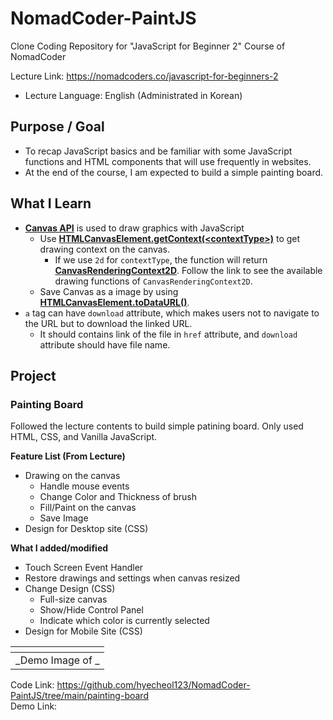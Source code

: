 # NomadCoder-PaintJS

Clone Coding Repository for "JavaScript for Beginner 2" Course of NomadCoder

Lecture Link: https://nomadcoders.co/javascript-for-beginners-2

- Lecture Language: English (Administrated in Korean)

## Purpose / Goal

- To recap JavaScript basics and be familiar with some JavaScript functions
  and HTML components that will use frequently in websites.
- At the end of the course, I am expected to build a simple painting board.

## What I Learn

- [**Canvas API**](https://developer.mozilla.org/en-US/docs/Web/API/Canvas_API)
  is used to draw graphics with JavaScript
  - Use [**HTMLCanvasElement.getContext(\<contextType\>)**](https://developer.mozilla.org/en-US/docs/Web/API/HTMLCanvasElement/getContext) to get drawing context on the canvas.
    - If we use `2d` for `contextType`, the function will return [**CanvasRenderingContext2D**](https://developer.mozilla.org/en-US/docs/Web/API/CanvasRenderingContext2D).
      Follow the link to see the available drawing functions of `CanvasRenderingContext2D`.
  - Save Canvas as a image by using [**HTMLCanvasElement.toDataURL()**](https://developer.mozilla.org/en-US/docs/Web/API/HTMLCanvasElement/toDataURL).
- `a` tag can have `download` attribute, which makes users not to navigate to the URL but to download the linked URL.
  - It should contains link of the file in `href` attribute, and `download` attribute should have file name.

## Project

### Painting Board

Followed the lecture contents to build simple patining board.
Only used HTML, CSS, and Vanilla JavaScript.

**Feature List (From Lecture)**

- Drawing on the canvas
  - Handle mouse events
  - Change Color and Thickness of brush
  - Fill/Paint on the canvas
  - Save Image
- Design for Desktop site (CSS)

**What I added/modified**

- Touch Screen Event Handler
- Restore drawings and settings when canvas resized
- Change Design (CSS)
  - Full-size canvas
  - Show/Hide Control Panel
  - Indicate which color is currently selected
- Design for Mobile Site (CSS)

|      ![]()       |
| :--------------: |
| _Demo Image of _ |

Code Link: https://github.com/hyecheol123/NomadCoder-PaintJS/tree/main/painting-board  
Demo Link:
